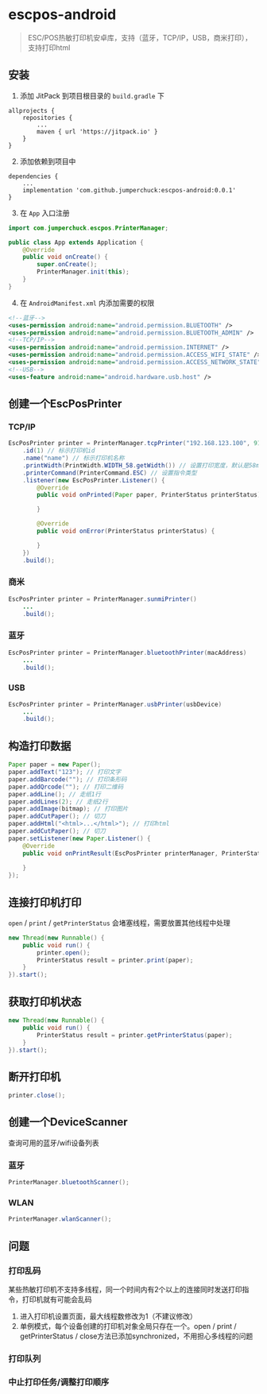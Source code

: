 # escpos-android

> ESC/POS热敏打印机安卓库，支持（蓝牙，TCP/IP，USB，商米打印），支持打印html

## 安装

1. 添加 JitPack 到项目根目录的 `build.gradle` 下
```
allprojects {
    repositories {
        ...
        maven { url 'https://jitpack.io' }
    }
}
```

2. 添加依赖到项目中
```
dependencies {
    ...
    implementation 'com.github.jumperchuck:escpos-android:0.0.1'
}
```

3. 在 `App` 入口注册
```java
import com.jumperchuck.escpos.PrinterManager;

public class App extends Application {
    @Override
    public void onCreate() {
        super.onCreate();
        PrinterManager.init(this);
    }
}
```

4. 在 `AndroidManifest.xml` 内添加需要的权限
```xml
<!--蓝牙-->
<uses-permission android:name="android.permission.BLUETOOTH" />
<uses-permission android:name="android.permission.BLUETOOTH_ADMIN" />
<!--TCP/IP-->
<uses-permission android:name="android.permission.INTERNET" />
<uses-permission android:name="android.permission.ACCESS_WIFI_STATE" />
<uses-permission android:name="android.permission.ACCESS_NETWORK_STATE" />
<!--USB-->
<uses-feature android:name="android.hardware.usb.host" />
```

## 创建一个EscPosPrinter

### TCP/IP
```java
EscPosPrinter printer = PrinterManager.tcpPrinter("192.168.123.100", 9100)
    .id(1) // 标示打印机id
    .name("name") // 标示打印机名称
    .printWidth(PrintWidth.WIDTH_58.getWidth()) // 设置打印宽度，默认是58mm打印机
    .printerCommand(PrinterCommand.ESC) // 设置指令类型
    .listener(new EscPosPrinter.Listener() {
        @Override
        public void onPrinted(Paper paper, PrinterStatus printerStatus) {

        }

        @Override
        public void onError(PrinterStatus printerStatus) {

        }
    })
    .build();
```

### 商米
```java
EscPosPrinter printer = PrinterManager.sunmiPrinter()
    ...
    .build();
```
            
### 蓝牙
```java
EscPosPrinter printer = PrinterManager.bluetoothPrinter(macAddress)
    ...
    .build();
```

### USB
```java
EscPosPrinter printer = PrinterManager.usbPrinter(usbDevice)
    ...
    .build();
```

## 构造打印数据
                
```java
Paper paper = new Paper();
paper.addText("123"); // 打印文字
paper.addBarcode(""); // 打印条形码
paper.addQrcode(""); // 打印二维码
paper.addLine(); // 走纸1行
paper.addLines(2); // 走纸2行
paper.addImage(bitmap); // 打印图片
paper.addCutPaper(); // 切刀
paper.addHtml("<html>...</html>"); // 打印html
paper.addCutPaper(); // 切刀
paper.setListener(new Paper.Listener() {
    @Override
    public void onPrintResult(EscPosPrinter printerManager, PrinterStatus printerStatus) {
    
    }
});
```

## 连接打印机打印

`open` / `print` / `getPrinterStatus` 会堵塞线程，需要放置其他线程中处理

```java
new Thread(new Runnable() {
    public void run() {
        printer.open();
        PrinterStatus result = printer.print(paper);
    }
}).start();
```

## 获取打印机状态
```java
new Thread(new Runnable() {
    public void run() {
        PrinterStatus result = printer.getPrinterStatus(paper);
    }
}).start();
```

## 断开打印机

```java
printer.close();
```

## 创建一个DeviceScanner

查询可用的蓝牙/wifi设备列表

### 蓝牙
```java
PrinterManager.bluetoothScanner();
```

### WLAN
```java
PrinterManager.wlanScanner();
```

## 问题

### 打印乱码
某些热敏打印机不支持多线程，同一个时间内有2个以上的连接同时发送打印指令，打印机就有可能会乱码
1. 进入打印机设置页面，最大线程数修改为1（不建议修改）
2. 单例模式，每个设备创建的打印机对象全局只存在一个。open / print / getPrinterStatus / close方法已添加synchronized，不用担心多线程的问题

### 打印队列

### 中止打印任务/调整打印顺序
